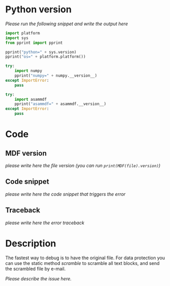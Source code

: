 # Python version

_Please run the following snippet and write the output here_

```python
import platform
import sys
from pprint import pprint

pprint("python=" + sys.version)
pprint("os=" + platform.platform())

try:
    import numpy
    pprint("numpy=" + numpy.__version__)
except ImportError:
    pass

try:
    import asammdf
    pprint("asammdf=" + asammdf.__version__)
except ImportError:
    pass
```

# Code

## MDF version

_please write here the file version (you can run `print(MDF(file).version)`)_

## Code snippet

_please write here the code snippet that triggers the error_

## Traceback

_please write here the error traceback_

# Description

The fastest way to debug is to have the original file. For data protection you can use the static
method _scramble_ to scramble all text blocks, and send the scrambled file by e-mail.

_Please describe the issue here._
